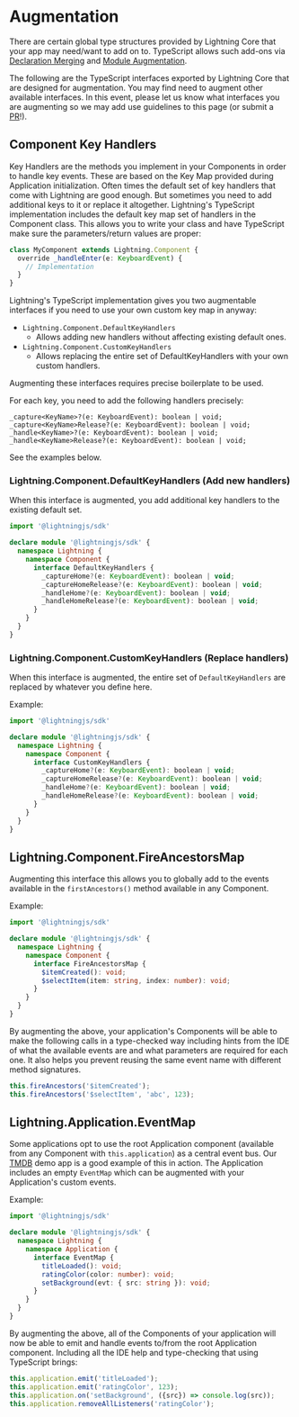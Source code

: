 # Augmentation

There are certain global type structures provided by Lightning Core that your app may need/want to add on to. TypeScript allows such add-ons via [Declaration Merging](https://www.typescriptlang.org/docs/handbook/declaration-merging.html) and [Module Augmentation](https://www.typescriptlang.org/docs/handbook/declaration-merging.html#module-augmentation).

The following are the TypeScript interfaces exported by Lightning Core that are designed for augmentation. You may find need to augment other available interfaces. In this event, please let us know what interfaces you are augmenting so we may add use guidelines to this page (or submit a [PR](https://github.com/rdkcentral/Lightning/pulls)!).

## Component Key Handlers

Key Handlers are the methods you implement in your Components in order to handle key events. These are based on the Key Map provided during Application initialization. Often times the default set of key handlers that come with Lightning are good enough. But sometimes you need to add additional keys to it or replace it altogether. Lightning's TypeScript implementation includes the default key map set of handlers in the Component class. This allows you to write your class and have TypeScript make sure the parameters/return values are proper:

```ts
class MyComponent extends Lightning.Component {
  override _handleEnter(e: KeyboardEvent) {
    // Implementation
  }
}
```

Lightning's TypeScript implementation gives you two augmentable interfaces if you need to use your own custom key map in anyway:
- `Lightning.Component.DefaultKeyHandlers`
  - Allows adding new handlers without affecting existing default ones.
- `Lightning.Component.CustomKeyHandlers`
  - Allows replacing the entire set of DefaultKeyHandlers with your own custom handlers.

Augmenting these interfaces requires precise boilerplate to be used.

For each key, you need to add the following handlers precisely:
```
_capture<KeyName>?(e: KeyboardEvent): boolean | void;
_capture<KeyName>Release?(e: KeyboardEvent): boolean | void;
_handle<KeyName>?(e: KeyboardEvent): boolean | void;
_handle<KeyName>Release?(e: KeyboardEvent): boolean | void;
```

See the examples below.

### Lightning.Component.DefaultKeyHandlers (Add new handlers)

When this interface is augmented, you add additional key handlers to the existing default set.

```ts
import '@lightningjs/sdk'

declare module '@lightningjs/sdk' {
  namespace Lightning {
    namespace Component {
      interface DefaultKeyHandlers {
        _captureHome?(e: KeyboardEvent): boolean | void;
        _captureHomeRelease?(e: KeyboardEvent): boolean | void;
        _handleHome?(e: KeyboardEvent): boolean | void;
        _handleHomeRelease?(e: KeyboardEvent): boolean | void;
      }
    }
  }
}
```


### Lightning.Component.CustomKeyHandlers (Replace handlers)

When this interface is augmented, the entire set of `DefaultKeyHandlers` are replaced by whatever you define here.

Example:
```ts
import '@lightningjs/sdk'

declare module '@lightningjs/sdk' {
  namespace Lightning {
    namespace Component {
      interface CustomKeyHandlers {
        _captureHome?(e: KeyboardEvent): boolean | void;
        _captureHomeRelease?(e: KeyboardEvent): boolean | void;
        _handleHome?(e: KeyboardEvent): boolean | void;
        _handleHomeRelease?(e: KeyboardEvent): boolean | void;
      }
    }
  }
}
```

## Lightning.Component.FireAncestorsMap

Augmenting this interface this allows you to globally add to the events available in the `firstAncestors()` method available in any Component.

Example:
```ts
import '@lightningjs/sdk'

declare module '@lightningjs/sdk' {
  namespace Lightning {
    namespace Component {
      interface FireAncestorsMap {
        $itemCreated(): void;
        $selectItem(item: string, index: number): void;
      }
    }
  }
}
```

By augmenting the above, your application's Components will be able to make the following calls in a type-checked way including hints from the IDE of what the available events are and what parameters are required for each one. It also helps you prevent reusing the same event name with different method signatures.

```ts
this.fireAncestors('$itemCreated');
this.fireAncestors('$selectItem', 'abc', 123);
```

## Lightning.Application.EventMap

Some applications opt to use the root Application component (available from any Component with `this.application`) as a central event bus. Our [TMDB](https://github.com/mlapps/com.metrological.app.TMDB) demo app is a good example of this in action. The Application includes an empty `EventMap` which can be augmented with your Application's custom events.

Example:
```ts
import '@lightningjs/sdk'

declare module '@lightningjs/sdk' {
  namespace Lightning {
    namespace Application {
      interface EventMap {
        titleLoaded(): void;
        ratingColor(color: number): void;
        setBackground(evt: { src: string }): void;
      }
    }
  }
}
```

By augmenting the above, all of the Components of your application will now be able to emit and handle events to/from the root Application component. Including all the IDE help and type-checking that using TypeScript brings:

```ts
this.application.emit('titleLoaded');
this.application.emit('ratingColor', 123);
this.application.on('setBackground', ({src}) => console.log(src));
this.application.removeAllListeners('ratingColor');
```
